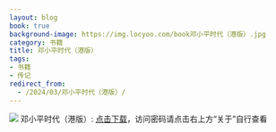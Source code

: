 ```yaml
---
layout: blog
book: true
background-image: https://img.locyoo.com/book邓小平时代（港版）.jpg
category: 书籍
title: 邓小平时代（港版）
tags:
- 书籍
- 传记
redirect_from:
  - /2024/03/邓小平时代（港版）/
---
```

![](https://img.locyoo.com/book邓小平时代（港版）.jpg)
邓小平时代（港版）: <a name = "ref1" href="https://url18.ctfile.com/f/50983618-1043594158-5e72c0?p=3619">点击下载</a>，访问密码请点击右上方“关于”自行查看